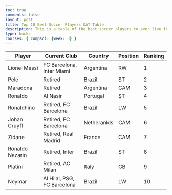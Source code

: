 ```yaml
---
toc: true
comments: false
layout: post
title: Top 10 Best Soccer Players OAT Table
description: This is a table of the best soccer players to ever live from best to worst, best being at the top(This is my opinion, but it is mostly facts).
type: hacks
courses: { compsci: {week: 3} }
---
```


<!-- Head contains information to Support the Document -->
<head>
    <!-- load jQuery and DataTables output style and scripts -->
    <link rel="stylesheet" type="text/css" href="https://cdn.datatables.net/1.13.4/css/jquery.dataTables.min.css">
    <script type="text/javascript" language="javascript" src="https://code.jquery.com/jquery-3.6.0.min.js"></script>
    <script>var define = null;</script>
    <script type="text/javascript" language="javascript" src="https://cdn.datatables.net/1.13.4/js/jquery.dataTables.min.js"></script>
</head>

<!-- Body contains the contents of the Document -->
<body>
    <table id="md_demo" class="table">
        <thead>
            <tr>
                <th>Player</th>
                <th>Current Club</th>
                <th>Country</th>
                <th>Position</th>
                <th>Ranking</th>
            </tr>
        </thead>
        <tbody>
            <tr>
                <td>Lionel Messi</td>
                <td>FC Barcelona, Inter Miami</td>
                <td>Argentina</td>
                <td>RW</td>
                <td>1</td>
            </tr>
            <tr>
                <td>Pele</td>
                <td>Retired</td>
                <td>Brazil</td>
                <td>ST</td>
                <td>2</td>
            </tr>
            <tr>
                <td>Maradona</td>
                <td>Retired</td>
                <td>Argentina</td>
                <td>CAM</td>
                <td>3</td>
            </tr>
            <tr>
                <td>Ronaldo</td>
                <td>Al Nasir</td>
                <td>Portugal</td>
                <td>ST</td>
                <td>4</td>
            </tr>
            <tr>
                <td>Ronaldhino</td>
                <td>Retired, FC Barcelona</td>
                <td>Brazil</td>
                <td>LW</td>
                <td>5</td>
            </tr>
            <tr>
                <td>Johan Cruyff</td>
                <td>Retired, FC Barcelona</td>
                <td>Netheranlds</td>
                <td>CAM</td>
                <td>6</td>
            </tr>
            <tr>
                <td>Zidane</td>
                <td>Retired, Real Madrid</td>
                <td>France</td>
                <td>CAM</td>
                <td>7</td>
            </tr>
            <tr>
                <td>Ronaldo Nazario</td>
                <td>Retired, Inter</td>
                <td>Brazil</td>
                <td>ST</td>
                <td>8</td>
            </tr>
            <tr>
                <td>Platini</td>
                <td>Retired, AC Milan</td>
                <td>Italy</td>
                <td>CB</td>
                <td>9</td>
            </tr>
            <tr>
                <td>Neymar</td>
                <td>Al Hilal, PSG, FC Barcelona</td>
                <td>Brazil</td>
                <td>LW</td>
                <td>10</td>
            </tr>
        </tbody>
    </table>
</body>

<!-- Script is used to embed executable code -->
<script>
    $("#md_demo").DataTable();
</script>
